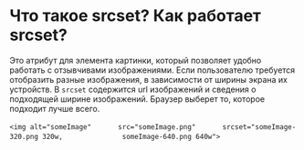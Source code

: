 # Что такое srcset? Как работает srcset?

Это атрибут для элемента картинки, который позволяет удобно работать с отзывчивами изображениями. Если пользователю требуется отобразить разные изображения, в зависимости от ширины экрана их устройств. В `srcset`  содержится url изображений и сведения о подходящей ширине изображений. Браузер выберет то, которое подходит лучше всего.


`<img alt="someImage"`
`      src="someImage.png"`
`      srcset="someImage-320.png 320w,`
`              someImage-640.png 640w">`
